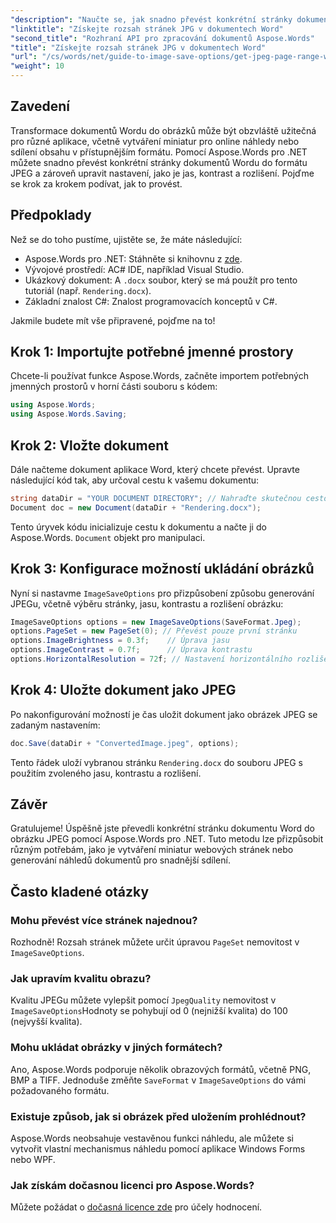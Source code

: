 ```yaml
---
"description": "Naučte se, jak snadno převést konkrétní stránky dokumentů Wordu do obrázků JPEG pomocí Aspose.Words pro .NET. Tato komplexní příručka zahrnuje vše od načtení dokumentu a konfigurace nastavení obrázků až po uložení ve formátu JPEG."
"linktitle": "Získejte rozsah stránek JPG v dokumentech Word"
"second_title": "Rozhraní API pro zpracování dokumentů Aspose.Words"
"title": "Získejte rozsah stránek JPG v dokumentech Word"
"url": "/cs/words/net/guide-to-image-save-options/get-jpeg-page-range-word-document/"
"weight": 10
---
```


## Zavedení

Transformace dokumentů Wordu do obrázků může být obzvláště užitečná pro různé aplikace, včetně vytváření miniatur pro online náhledy nebo sdílení obsahu v přístupnějším formátu. Pomocí Aspose.Words pro .NET můžete snadno převést konkrétní stránky dokumentů Wordu do formátu JPEG a zároveň upravit nastavení, jako je jas, kontrast a rozlišení. Pojďme se krok za krokem podívat, jak to provést.

## Předpoklady

Než se do toho pustíme, ujistěte se, že máte následující:

- Aspose.Words pro .NET: Stáhněte si knihovnu z [zde](https://releases.aspose.com/words/net/).
- Vývojové prostředí: AC# IDE, například Visual Studio.
- Ukázkový dokument: A `.docx` soubor, který se má použít pro tento tutoriál (např. `Rendering.docx`).
- Základní znalost C#: Znalost programovacích konceptů v C#.

Jakmile budete mít vše připravené, pojďme na to!

## Krok 1: Importujte potřebné jmenné prostory

Chcete-li používat funkce Aspose.Words, začněte importem potřebných jmenných prostorů v horní části souboru s kódem:

```csharp
using Aspose.Words;
using Aspose.Words.Saving;
```

## Krok 2: Vložte dokument

Dále načteme dokument aplikace Word, který chcete převést. Upravte následující kód tak, aby určoval cestu k vašemu dokumentu:

```csharp
string dataDir = "YOUR DOCUMENT DIRECTORY"; // Nahraďte skutečnou cestou k adresáři
Document doc = new Document(dataDir + "Rendering.docx");
```

Tento úryvek kódu inicializuje cestu k dokumentu a načte ji do Aspose.Words. `Document` objekt pro manipulaci.

## Krok 3: Konfigurace možností ukládání obrázků

Nyní si nastavme `ImageSaveOptions` pro přizpůsobení způsobu generování JPEGu, včetně výběru stránky, jasu, kontrastu a rozlišení obrázku:

```csharp
ImageSaveOptions options = new ImageSaveOptions(SaveFormat.Jpeg);
options.PageSet = new PageSet(0); // Převést pouze první stránku
options.ImageBrightness = 0.3f;    // Úprava jasu
options.ImageContrast = 0.7f;      // Úprava kontrastu
options.HorizontalResolution = 72f; // Nastavení horizontálního rozlišení
```

## Krok 4: Uložte dokument jako JPEG

Po nakonfigurování možností je čas uložit dokument jako obrázek JPEG se zadaným nastavením:

```csharp
doc.Save(dataDir + "ConvertedImage.jpeg", options);
```

Tento řádek uloží vybranou stránku `Rendering.docx` do souboru JPEG s použitím zvoleného jasu, kontrastu a rozlišení.

## Závěr

Gratulujeme! Úspěšně jste převedli konkrétní stránku dokumentu Word do obrázku JPEG pomocí Aspose.Words pro .NET. Tuto metodu lze přizpůsobit různým potřebám, jako je vytváření miniatur webových stránek nebo generování náhledů dokumentů pro snadnější sdílení.

## Často kladené otázky

### Mohu převést více stránek najednou?  
Rozhodně! Rozsah stránek můžete určit úpravou `PageSet` nemovitost v `ImageSaveOptions`.

### Jak upravím kvalitu obrazu?  
Kvalitu JPEGu můžete vylepšit pomocí `JpegQuality` nemovitost v `ImageSaveOptions`Hodnoty se pohybují od 0 (nejnižší kvalita) do 100 (nejvyšší kvalita).

### Mohu ukládat obrázky v jiných formátech?  
Ano, Aspose.Words podporuje několik obrazových formátů, včetně PNG, BMP a TIFF. Jednoduše změňte `SaveFormat` v `ImageSaveOptions` do vámi požadovaného formátu.

### Existuje způsob, jak si obrázek před uložením prohlédnout?  
Aspose.Words neobsahuje vestavěnou funkci náhledu, ale můžete si vytvořit vlastní mechanismus náhledu pomocí aplikace Windows Forms nebo WPF.

### Jak získám dočasnou licenci pro Aspose.Words?  
Můžete požádat o [dočasná licence zde](https://purchase.aspose.com/temporary-license/) pro účely hodnocení.